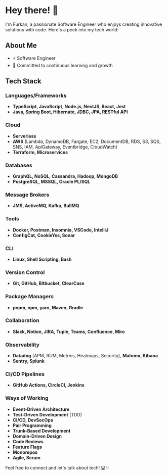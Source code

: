 # Hey there! 👋

I'm Furkan, a passionate Software Engineer who enjoys creating innovative solutions with code. Here's a peek into my tech world:

## About Me
- ⚡ Software Engineer
- 🚀 Committed to continuous learning and growth

## Tech Stack

### Languages/Frameworks
- **TypeScript, JavaScript, Node.js, NestJS, React, Jest**
- **Java, Spring Boot, Hibernate, JDBC, JPA, RESTful API**

### Cloud
- **Serverless**
- **AWS** (Lambda, DynamoDB, Fargate, EC2, DocumentDB, RDS, S3, SQS, SNS, IAM, ApiGateway, Eventbridge, CloudWatch)
- **Terraform, Microservices**

### Databases
- **GraphQL, NoSQL, Cassandra, Hadoop, MongoDB**
- **PostgreSQL, MSSQL, Oracle PL/SQL**

### Message Brokers
- **JMS, ActiveMQ, Kafka, BullMQ**

### Tools
- **Docker, Postman, Insomnia, VSCode, IntelliJ**
- **ConfigCat, CookieYes, Sonar**

### CLI
- **Linux, Shell Scripting, Bash**

### Version Control
- **Git, GitHub, Bitbucket, ClearCase**

### Package Managers
- **pnpm, npm, yarn, Maven, Gradle**

### Collaboration
- **Slack, Notion, JIRA, Tuple, Teams, Confluence, Miro**

### Observability
- **Datadog** (APM, RUM, Metrics, Heatmaps, Security), **Matomo, Kibana**
- **Sentry, Splunk**

### CI/CD Pipelines
- **GitHub Actions, CircleCI, Jenkins**

### Ways of Working
- **Event-Driven Architecture**
- **Test-Driven Development** (TDD)
- **CI/CD, DevSecOps**
- **Pair Programming**
- **Trunk-Based Development**
- **Domain-Driven Design**
- **Code Reviews**
- **Feature Flags**
- **Monorepos**
- **Agile, Scrum**

Feel free to connect and let's talk about tech! 💻✨
